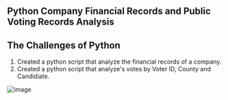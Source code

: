 ## Python Company Financial Records and Public Voting Records Analysis

## The Challenges of Python

1.  Created a python script that analyze the financial records of a company.
2.  Created a python script that analyze's votes by Voter ID, County and Candidiate.


![image](https://user-images.githubusercontent.com/120200349/234640899-d1150890-09fe-47f0-8d40-f2947643176d.png)
